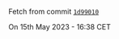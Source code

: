 Fetch from commit [`1d99010`](https://github.com/lukso-network/network-configs/tree/1d9901027f11c464dfce4bf2d86848bd1d511f86)

On 15th May 2023 - 16:38 CET
